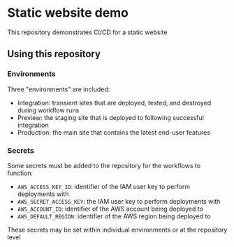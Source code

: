 # Static website demo

This repository demonstrates CI/CD for a static website

## Using this repository

### Environments

Three "environments" are included:
- Integration: transient sites that are deployed, tested, and destroyed during workflow runs
- Preview: the staging site that is deployed to following successful integration
- Production: the main site that contains the latest end-user features

### Secrets

Some secrets must be added to the repository for the workflows to function:
- `AWS_ACCESS_KEY_ID`: identifier of the IAM user key to perform deployments with
- `AWS_SECRET_ACCESS_KEY`: the IAM user key to perform deployments with
- `AWS_ACCOUNT_ID`: identifier of the AWS account being deployed to
- `AWS_DEFAULT_REGION`: identifier of the AWS region being deployed to

These secrets may be set within individual environments or at the repository level
